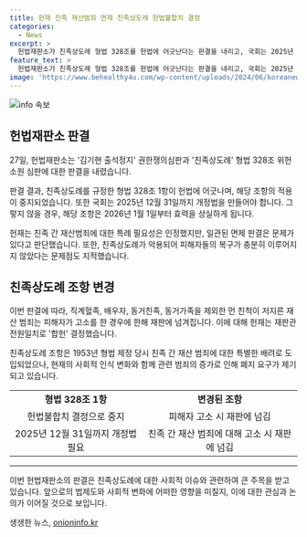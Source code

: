 ```yaml
---
title: 헌재 친족 재산범죄 면제 친족상도례 헌법불합치 결정
categories:
  - News
excerpt: >
  헌법재판소가 친족상도례 형법 328조를 헌법에 어긋난다는 판결을 내리고, 국회는 2025년 12월 31일까지 이를 개정해야 한다는 결정을 했다. 이로써 친족간 재산 범죄에 대한 특례적 형벌 면제를 폐지하고, 피해자의 권익을 보호하기 위한 변화가 예상된다. 헌재는 친족에 한정된 형법 조항이 피해자 보호를 저해하고 있다는 입법 취지는 인정하지만, 이에 대한 적절한 개선이 이뤄지지 않으면 2026년부터 해당 조항이 효력을 상실할 것으로 밝혔다.
feature_text: >
  헌법재판소가 친족상도례 형법 328조를 헌법에 어긋난다는 판결을 내리고, 국회는 2025년 12월 31일까지 이를 개정해야 한다는 결정을 했다. 이로써 친족간 재산 범죄에 대한 특례적 형벌 면제를 폐지하고, 피해자의 권익을 보호하기 위한 변화가 예상된다. 헌재는 친족에 한정된 형법 조항이 피해자 보호를 저해하고 있다는 입법 취지는 인정하지만, 이에 대한 적절한 개선이 이뤄지지 않으면 2026년부터 해당 조항이 효력을 상실할 것으로 밝혔다.
image: 'https://www.behealthy4u.com/wp-content/uploads/2024/06/koreanews.jpg'
---
```


<p><img src="https://www.behealthy4u.com/wp-content/uploads/2024/06/koreanews.jpg" alt="info 속보" /></p>

<h2 data-ke-size="size26">헌법재판소 판결</h2>

<p data-ke-size="size16">27일, 헌법재판소는 '김기현 출석정지' 권한쟁의심판과 '친족상도례' 형법 328조 위헌소원 심판에 대한 판결을 내렸습니다.</p>

<p data-ke-size="size16">판결 결과, 친족상도례를 규정한 형법 328조 1항이 헌법에 어긋나며, 해당 조항의 적용이 중지되었습니다. 또한 국회는 2025년 12월 31일까지 개정법을 만들어야 합니다. 그렇지 않을 경우, 해당 조항은 2026년 1월 1일부터 효력을 상실하게 됩니다.</p>

<p data-ke-size="size16">헌재는 친족 간 재산범죄에 대한 특례 필요성은 인정했지만, 일관된 면제 판결은 문제가 있다고 판단했습니다. 또한, 친족상도례가 악용되어 피해자들의 복구가 충분히 이루어지지 않았다는 문제점도 지적했습니다.</p>

<h2 data-ke-size="size26">친족상도례 조항 변경</h2>

<p data-ke-size="size16">이번 판결에 따라, 직계혈족, 배우자, 동거친족, 동거가족을 제외한 먼 친척이 저지른 재산 범죄는 피해자가 고소를 한 경우에 한해 재판에 넘겨집니다. 이에 대해 헌재는 재판관 전원일치로 '합헌' 결정했습니다.</p>

<p data-ke-size="size16">친족상도례 조항은 1953년 형법 제정 당시 친족 간 재산 범죄에 대한 특별한 배려로 도입되었으나, 현재의 사회적 인식 변화와 함께 관련 범죄의 증가로 인해 폐지 요구가 제기되고 있습니다.</p>

<table>
  <tbody>
    <tr>
      <td style="text-align: center; height: 17px;"><b>형법 328조 1항</b></td>
      <td style="text-align: center; height: 17px;"><b>변경된 조항</b></td>
    </tr>
    <tr>
      <td style="text-align: center; height: 17px;">헌법불합치 결정으로 중지</td>
      <td style="text-align: center; height: 17px;">피해자 고소 시 재판에 넘김</td>
    </tr>
    <tr>
      <td style="text-align: center; height: 17px;">2025년 12월 31일까지 개정법 필요</td>
      <td style="text-align: center; height: 17px;">친족 간 재산 범죄에 대해 고소 시 재판에 넘김</td>
    </tr>
  </tbody>
</table>

<hr>

<p data-ke-size="size16">이번 헌법재판소의 판결은 친족상도례에 대한 사회적 이슈와 관련하여 큰 주목을 받고 있습니다. 앞으로의 법제도와 사회적 변화에 어떠한 영향을 미칠지, 이에 대한 관심과 논의가 이어질 것으로 보입니다.</p>
생생한 뉴스, <a href="https://onioninfo.kr" rel="dofollow">onioninfo.kr</a>



